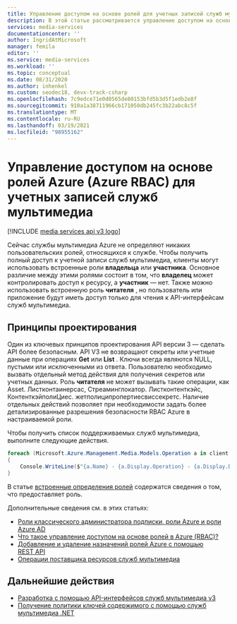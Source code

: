 ```yaml
---
title: Управление доступом на основе ролей для учетных записей служб мультимедиа
description: В этой статье рассматривается управление доступом на основе ролей Azure (Azure RBAC) для учетных записей служб мультимедиа Azure.
services: media-services
documentationcenter: ''
author: IngridAtMicrosoft
manager: femila
editor: ''
ms.service: media-services
ms.workload: ''
ms.topic: conceptual
ms.date: 08/31/2020
ms.author: inhenkel
ms.custom: seodec18, devx-track-csharp
ms.openlocfilehash: 7c9edce71e0d0565de80153bfd5b3d5f1edb2e8f
ms.sourcegitcommit: 910a1a38711966cb171050db245fc3b22abc8c5f
ms.translationtype: MT
ms.contentlocale: ru-RU
ms.lasthandoff: 03/19/2021
ms.locfileid: "98955162"
---
```

# <a name="azure-role-based-access-control-azure-rbac-for-media-services-accounts"></a>Управление доступом на основе ролей Azure (Azure RBAC) для учетных записей служб мультимедиа

[!INCLUDE [media services api v3 logo](./includes/v3-hr.md)]

Сейчас службы мультимедиа Azure не определяют никаких пользовательских ролей, относящихся к службе. Чтобы получить полный доступ к учетной записи служб мультимедиа, клиенты могут использовать встроенные роли **владельца** или **участника**. Основное различие между этими ролями состоит в том, что **владелец** может контролировать доступ к ресурсу, а **участник** — нет. Также можно использовать встроенную роль **читателя** , но пользователь или приложение будут иметь доступ только для чтения к API-интерфейсам служб мультимедиа. 

## <a name="design-principles"></a>Принципы проектирования

Один из ключевых принципов проектирования API версии 3 — сделать API более безопасным. API V3 не возвращают секреты или учетные данные при операциях **Get** или **List** . Ключи всегда являются NULL, пустыми или исключенными из ответа. Пользователю необходимо вызвать отдельный метод действия для получения секретов или учетных данных. Роль **читателя** не может вызывать такие операции, как Asset. Листконтаинерсас, Стреаминглокатор. Листконтенткэйс, КонтенткэйполиЦиес. жетполиципропертиесвиссекретс. Наличие отдельных действий позволяет при необходимости задать более детализированные разрешения безопасности RBAC Azure в настраиваемой роли.

Чтобы получить список поддерживаемых служб мультимедиа, выполните следующие действия.

```csharp
foreach (Microsoft.Azure.Management.Media.Models.Operation a in client.Operations.List())
{
    Console.WriteLine($"{a.Name} - {a.Display.Operation} - {a.Display.Description}");
}
```

В статье [встроенные определения ролей](../../role-based-access-control/built-in-roles.md) содержатся сведения о том, что предоставляет роль. 

Дополнительные сведения см. в этих статьях:

- [Роли классического администратора подписки, роли Azure и роли Azure AD](../../role-based-access-control/rbac-and-directory-admin-roles.md)
- [Что такое управление доступом на основе ролей в Azure (RBAC)?](../../role-based-access-control/overview.md)
- [Добавление и удаление назначений ролей Azure с помощью REST API](../../role-based-access-control/role-assignments-rest.md)
- [Операции поставщика ресурсов служб мультимедиа](../../role-based-access-control/resource-provider-operations.md#microsoftmedia)

## <a name="next-steps"></a>Дальнейшие действия

- [Разработка с помощью API-интерфейсов служб мультимедиа v3](media-services-apis-overview.md)
- [Получение политики ключей содержимого с помощью служб мультимедиа .NET](get-content-key-policy-dotnet-howto.md)
